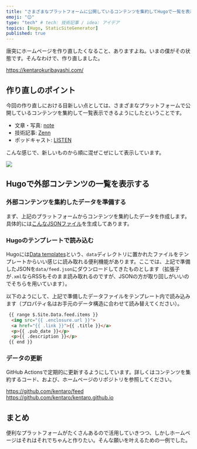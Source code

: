 ```yaml
---
title: "さまざまなプラットフォームに公開しているコンテンツを集約してHugoで一覧を表示する"
emoji: "😊"
type: "tech" # tech: 技術記事 / idea: アイデア
topics: [Hugo, StaticSiteGenerator]
published: true
---
```


唐突にホームページを作り直したくなること、ありますよね。いまの僕がその状態です。そんなわけで、作り直しました。

https://kentarokuribayashi.com/

## 作り直しのポイント

今回の作り直しにおける目新しい点としては、さまざまなプラットフォームで公開しているコンテンツを集約して一覧表示できるようにしたということです。

- 文章・写真: [note](https://note.com/kentarok/)
- 技術記事: [Zenn](https://zenn.dev/kentarok)
- ポッドキャスト: [LISTEN](https://listen.style/u/kentaro)

こんな感じで、新しいものから順に混ぜこぜにして表示しています。

![](https://storage.googleapis.com/zenn-user-upload/6ff3b8b5c4cc-20230910.png)

## Hugoで外部コンテンツの一覧を表示する

### 外部コンテンツを集約したデータを準備する

まず、上記のプラットフォームからコンテンツを集約したデータを作成します。具体的には[こんなJSONファイル](https://kentarokuribayashi.com/feed/index.json)を生成してあります。

### Hugoのテンプレートで読み込む

Hugoには[Data templates](https://gohugo.io/templates/data-templates/)という、`data`ディレクトリに置かれたファイルをテンプレートからいい感じに読み取れる便利機能があります。ここでは、上記で準備したJSONを`data/feed.json`にダウンロードしてきたものとします（拡張子が`.xml`ならRSSもそのまま読み取れるのですが、JSONの方が取り回しがいいのでそちらを用いています）。

以下のようにして、上記で準備したデータファイルをテンプレート内で読み込みます（プロパティ名はお手元のデータ構造に合わせて読み替えてください）。

```html
 {{ range $.Site.Data.feed.items }}
  <img src="{{ .enclosure.url }}">
  <a href="{{ .link }}">{{ .title }}</a>
  <p>{{ .pub_date }}</p>
  <p>{{ .description }}</p>
 {{ end }}
```

### データの更新

GitHub Actionsで定期的に更新するようにしています。詳しくはコンテンツを集約するコード、および、ホームページのリポジトリを参照してください。

https://github.com/kentaro/feed
https://github.com/kentaro/kentaro.github.io

## まとめ

便利なプラットフォームがたくさんあるので活用していきつつ、しかしホームページはそれはそれでちゃんと作りたい。そんな願いを叶えるための一例でした。
